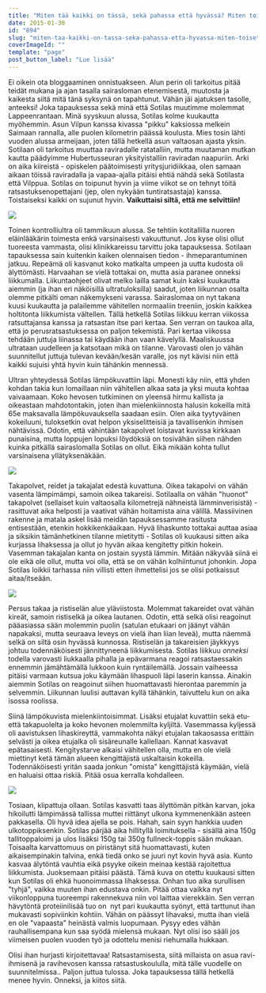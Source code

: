 ```yaml
---
title: "Miten tää kaikki on tässä, sekä pahassa että hyvässä? Miten toiset on kiinni elämässä."
date: 2015-01-30
id: "894"
slug: "miten-taa-kaikki-on-tassa-seka-pahassa-etta-hyvassa-miten-toiset-on-kiinni-elamassa"
coverImageId: ""
template: "page"
post_button_label: "Lue lisää"
---
```


Ei oikein ota bloggaaminen onnistuakseen. Alun perin oli tarkoitus pitää teidät mukana ja ajan tasalla sairasloman etenemisestä, muutosta ja kaikesta siitä mitä tänä syksynä on tapahtunut. Vähän jäi ajatuksen tasolle, anteeksi! Joka tapauksessa sekä minä että Sotilas muutimme molemmat Lappeenrantaan. Minä syyskuun alussa, Sotilas kolme kuukautta myöhemmin. Asun Vilpun kanssa kivassa "pikku" kaksiossa melkein Saimaan rannalla, alle puolen kilometrin päässä koulusta. Mies tosin lähti vuoden alussa armeijaan, joten tällä hetkellä asun valtaosan ajasta yksin. Sotilaan oli tarkoitus muuttaa raviradalle ratatalliin, mutta muutaman mutkan kautta päädyimme Hubertusseuran yksityistalliin raviradan naapuriin. Arki on aika kiireistä - opiskelen päätoimisesti yritysjuridiikkaa, olen samaan aikaan töissä raviradalla ja vapaa-ajalla pitäisi ehtiä nähdä sekä Sotilasta että Vilppua. Sotilas on toipunut hyvin ja viime viikot se on tehnyt töitä ratsastuksenopettajani (jep, olen nykyään tuntiratsastaja) kanssa. Toistaiseksi kaikki on sujunut hyvin. **Vaikuttaisi siltä, että me selvittiin!**

[![](/images/b6.jpg)](http://4.bp.blogspot.com/-mTk63V6qbB8/VMunvR1L3EI/AAAAAAAAJM4/m-F_9KVfVmY/s1600/b6.jpg)

Toinen kontrolliultra oli tammikuun alussa. Se tehtiin kotitallilla nuoren eläinlääkärin toimesta enkä varsinaisesti vakuuttunut. Jos kyse olisi ollut tuoreesta vammasta, olisi klinikkareissu tarvittu joka tapauksessa. Sotilaan tapauksessa sain kuitenkin kaiken olennaisen tiedon - ihmeparantuminen jatkuu. Repeämä oli kasvanut koko matkalta umpeen ja uutta kudosta oli älyttömästi. Harvaahan se vielä tottakai on, mutta asia paranee onneksi liikkumalla. Liikuntaohjeet olivat melko lailla samat kuin kaksi kuukautta aiemmin (ja ihan eri näköisillä ultratuloksilla) saadut, joten liikunnan osalta olemme pitkälti oman näkemykseni varassa. Sairaslomaa on nyt takana kuusi kuukautta ja palailemme vähitellen normaaliin treeniin, joskin kaikkea holtitonta liikkumista vältellen. Tällä hetkellä Sotilas liikkuu kerran viikossa ratsuttajansa kanssa ja ratsastan itse pari kertaa. Sen verran on taukoa alla, että jo perusratsastuksessa on paljon tekemistä. Pari kertaa viikossa tehdään juttuja liinassa tai käydään ihan vaan kävelyllä. Maaliskuussa ultrataan uudelleen ja katsotaan mikä on tilanne. Varovasti olen jo vähän suunnitellut juttuja tulevan kevään/kesän varalle, jos nyt kävisi niin että kaikki sujuisi yhtä hyvin kuin tähänkin mennessä.

Ultran yhteydessä Sotilas lämpökuvattiin läpi. Monesti käy niin, että yhden kohdan takia kun lomaillaan niin vähitellen alkaa sata ja yksi muuta kohtaa vaivaamaan. Koko hevosen tutkiminen on yleensä hirmu kallista ja oikeastaan mahdotontakin, joten ihan mielenkiinnosta halusin kokeilla mitä 65e maksavalla lämpökuvauksella saadaan esiin. Olen aika tyytyväinen kokeiluuni, tuloksetkin ovat helpon yksiselitteisiä ja tavallisenkin ihmisen nähtävissä. Odotin, että vähintään takapolvet loistavat kuvissa kirkkaan punaisina, mutta loppujen lopuksi löydöksiä on tosivähän siihen nähden kuinka pitkällä sairaslomalla Sotilas on ollut. Eikä mikään kohta tullut varsinaisena yllätyksenäkään.

[![](/images/2.jpg)](http://2.bp.blogspot.com/-MCwxH3qYclo/VMuzlHe4rLI/AAAAAAAAJNg/6YNS9bZfRAU/s1600/2.jpg)

Takapolvet, reidet ja takajalat edestä kuvattuna. Oikea takapolvi on vähän vasenta lämpimämpi, samoin oikea takareisi. Sotilaalla on vähän "huonot" takapolvet (sellaiset kuin valtaosalla kilometrejä nähneistä lämminverisistä) - rasittuvat aika helposti ja vaativat vähän hoitamista aina välillä. Massiivinen rakenne ja matala askel lisää meidän tapauksessamme rasitusta entisestään, etenkin hokkikenkäaikaan. Hyvä lihaskunto tottakai auttaa asiaa ja siksikin tämänhetkinen tilanne mietitytti - Sotilas oli kuukausi sitten aika kurjassa lihaksessa ja ollut jo hyvän aikaa kengitetty pitkin hokein. Vasemman takajalan kanta on jostain syystä lämmin. Mitään näkyvää siinä ei ole eikä ole ollut, mutta voi olla, että se on vähän kolhiintunut johonkin. Jopa Sotilas loikkii tarhassa niin villisti etten ihmettelisi jos se olisi potkaissut aitaa/itseään.

[![](/images/1.jpg)](http://4.bp.blogspot.com/-v0ERdItnSug/VMuzlPIF4tI/AAAAAAAAJNI/THxG8Rrg8Ys/s1600/1.jpg)

Persus takaa ja ristiselän alue yläviistosta. Molemmat takareidet ovat vähän kireät, samoin ristiselkä ja oikea lautanen. Odotin, että selkä olisi reagoinut pääasiassa sään molemmin puolin (satulan etukaari on jäänyt vähän napakaksi, mutta seuraava leveys on vielä ihan liian leveä), mutta näemmä selkä on siltä osin hyvässä kunnossa. Ristiselän ja takareisien jäykkyys johtuu todennäköisesti jännittyneenä liikkumisesta. Sotilas liikkuu _onneksi_ todella varovasti liukkaalla pihalla ja epävarmana reagoi ratsastaessakin ennemmin jämähtämällä lukkoon kuin ryntäilemällä. Jossain vaiheessa pitäisi varmaan kutsua joku käymään lihaspuoli läpi laserin kanssa. Ainakin aiemmin Sotilas on reagoinut siihen huomattavasti hierontaa paremmin ja selvemmin. Liikunnan luulisi auttavan kyllä tähänkin, taivuttelu kun on aika isossa roolissa.

Siinä lämpökuvista mielenkiintoisimmat. Lisäksi etujalat kuvattiin sekä etu- että takapuolelta ja koko hevonen molemmilta kyljiltä. Vasemmassa kyljessä oli aavistuksen lihaskireyttä, vammakohta näkyi etujalan takaosassa erittäin selvästi ja oikea etujalka oli sisäreunalle kallellaan. Kannat kasvavat epätasaisesti. Kengitystarve alkaisi vähitellen olla, mutta en ole vielä miettinyt ketä tämän alueen kengittäjistä uskaltaisin kokeilla. Todennäköisesti yritän saada jonkun "omista" kengittäjistä käymään, vielä en haluaisi ottaa riskiä. Pitää osua kerralla kohdalleen.

[![](/images/b1.jpg)](http://4.bp.blogspot.com/-QKTfypFtWjE/VMum4PAfzXI/AAAAAAAAJMg/SWve0IewBcM/s1600/b1.jpg)

Tosiaan, klipattuja ollaan. Sotilas kasvatti taas älyttömän pitkän karvan, joka hikoilutti lämpimässä tallissa muttei riittänyt ulkona kymmenenkään asteen pakkasella. Oli hyvä idea ajella se pois. Hahah, sain syyn hankkia uuden ulkotoppiksenkin. Sotilas pärjää aika hillityllä loimituksella - sisällä aina 150g tallitoppaloimi ja ulos lisäksi 150g tai 350g fullneck-toppis sään mukaan. Toisaalta karvattomuus on piristänyt sitä huomattavasti, kuten aikaisempinakin talvina, enkä tiedä onko se juuri nyt kovin hyvä asia. Kunto kasvaa älytöntä vauhtia eikä psyyke oikein meinaa kestää rajoitettua liikkumista. Juoksemaan pitäisi päästä. Tämä kuva on otettu kuukausi sitten kun Sotilas oli ehkä huonoimmassa lihaksessa. Onhan tuo aika surullisen "tyhjä", vaikka muuten ihan edustava onkin. Pitää ottaa vaikka nyt viikonloppuna tuoreempi rakennekuva niin voi laittaa vierekkäin. Sen verran hävytöntä proteiinilisää tuo on  nyt pari kuukautta syönyt, että tarttunut ihan mukavasti sopiviinkin kohtiin. Vähän on päässyt lihavaksi, mutta ihan vielä en ole "vapaasta" heinästä valmis luopumaan. Pysyy edes vähän rauhallisempana kun saa syödä mielensä mukaan. Nyt olisi iso sääli jos viimeisen puolen vuoden työ ja odottelu menisi riehumalla hukkaan.

Olisi ihan hurjasti kirjoitettavaa! Ratsastamisesta, siitä millaista on asua ravi-ihmisenä ja ravihevosen kanssa ratsastuskoululla, mitä tälle vuodelle on suunnitelmissa.. Paljon juttua tulossa. Joka tapauksessa tällä hetkellä menee hyvin. Onneksi, ja kiitos siitä.
